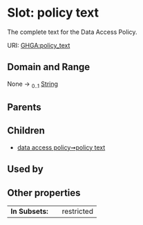 
# Slot: policy text


The complete text for the Data Access Policy.

URI: [GHGA:policy_text](https://w3id.org/GHGA/policy_text)


## Domain and Range

None &#8594;  <sub>0..1</sub> [String](types/String.md)

## Parents


## Children

 *  [data access policy➞policy text](data_access_policy_policy_text.md)

## Used by


## Other properties

|  |  |  |
| --- | --- | --- |
| **In Subsets:** | | restricted |

